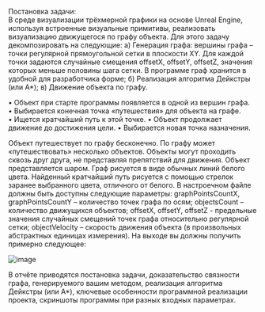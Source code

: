 Постановка задачи:  
В среде визуализации трёхмерной графики на основе Unreal Engine, используя встроенные визуальные примитивы, реализовать 
визуализацию движущегося по графу объекта. 
Для этого задачу декомпозировать на следующие: 
а) Генерация графа: вершины графа – точки регулярной 
прямоугольной сетки в плоскости XY. Для каждой точки задаются 
случайные смещения offsetX, offsetY, offsetZ, значения которых меньше 
половины шага сетки. В программе граф хранится в удобной для 
разработчика форме; 
б) Реализация алгоритма Дейкстры (или A*); 
в) Движение объекта по графу.  

• Объект при старте программы появляется в одной из вершин 
графа.  
• Выбирается конечная точка «путешествия» для объекта на графе.  
• Ищется кратчайший путь к этой точке. 
• Объект продолжает движение до достижения цели. 
• Выбирается новая точка назначения. 

Объект путешествует по графу бесконечно. 
По графу может «путешествовать» несколько объектов. Объекты 
могут проходить сквозь друг друга, не представляя препятствий для 
движения. 
Объект представляется шаром. 
Граф рисуется в виде обычных линий белого цвета. 
Найденный кратчайший путь рисуется с помощью стрелок заранее 
выбранного цвета, отличного от белого. 
В настроечном файле должны быть доступны следующие 
параметры: 
graphPointsCountX, graphPointsCountY – количество точек графа 
по осям; 
objectsCount – количество движущихся объектов; 
offsetX, offsetY, offsetZ - предельные значения случайных 
смещений точек графа относительно регулярной сетки; 
objectVelocity – скорость движения объекта (в произвольных 
абстрактных единицах измерения). 
На выходе вы должны получить примерно следующее: 

![image](https://github.com/user-attachments/assets/b0908925-3a64-46f1-903d-1b32720b28b9)

В отчёте приводятся постановка задачи, доказательство связности 
графа, генерируемого вашим методом, реализация алгоритма Дейкстры 
(или A*), ключевые особенности программной реализации проекта, 
скриншоты программы при разных входных параметрах.
